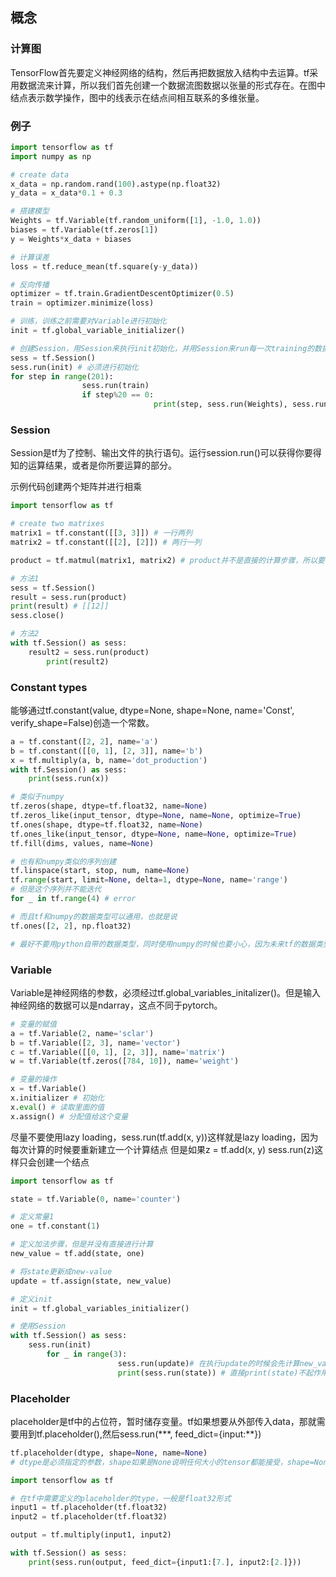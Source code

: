 ## 概念

### 计算图
TensorFlow首先要定义神经网络的结构，然后再把数据放入结构中去运算。tf采用数据流来计算，所以我们首先创建一个数据流图数据以张量的形式存在。在图中结点表示数学操作，图中的线表示在结点间相互联系的多维张量。

### 例子
```python
import tensorflow as tf
import numpy as np

# create data
x_data = np.random.rand(100).astype(np.float32)
y_data = x_data*0.1 + 0.3

# 搭建模型
Weights = tf.Variable(tf.random_uniform([1], -1.0, 1.0))
biases = tf.Variable(tf.zeros[1])
y = Weights*x_data + biases

# 计算误差
loss = tf.reduce_mean(tf.square(y-y_data))

# 反向传播
optimizer = tf.train.GradientDescentOptimizer(0.5)
train = optimizer.minimize(loss)

# 训练，训练之前需要对Variable进行初始化
init = tf.global_variable_initializer()

# 创建Session，用Session来执行init初始化，并用Session来run每一次training的数据，逐步提升神经网络的预测准确性
sess = tf.Session()
sess.run(init) # 必须进行初始化
for step in range(201):
				sess.run(train)
				if step%20 == 0:
								print(step, sess.run(Weights), sess.run(biases))# 为什么输出Variable中的值的时候不是直接从里面拿，还需要session来操作？
```

### Session
Session是tf为了控制、输出文件的执行语句。运行session.run()可以获得你要得知的运算结果，或者是你所要运算的部分。

示例代码创建两个矩阵并进行相乘
```python
import tensorflow as tf

# create two matrixes
matrix1 = tf.constant([[3, 3]]) # 一行两列
matrix2 = tf.constant([[2], [2]]) # 两行一列

product = tf.matmul(matrix1, matrix2) # product并不是直接的计算步骤，所以要使用Session来激活product这个过程并得到计算结果

# 方法1
sess = tf.Session()
result = sess.run(product)
print(result) # [[12]]
sess.close()

# 方法2
with tf.Session() as sess:
    result2 = sess.run(product)
		print(result2)
```

### Constant types
能够通过tf.constant(value, dtype=None, shape=None, name='Const', verify\_shape=False)创造一个常数。
```python
a = tf.constant([2, 2], name='a')
b = tf.constant([[0, 1], [2, 3]], name='b')
x = tf.multiply(a, b, name='dot_production')
with tf.Session() as sess:
    print(sess.run(x))

# 类似于numpy
tf.zeros(shape, dtype=tf.float32, name=None)
tf.zeros_like(input_tensor, dtype=None, name=None, optimize=True)
tf.ones(shape, dtype=tf.float32, name=None)
tf.ones_like(input_tensor, dtype=None, name=None, optimize=True)
tf.fill(dims, values, name=None)

# 也有和numpy类似的序列创建
tf.linspace(start, stop, num, name=None)
tf.range(start, limit=None, delta=1, dtype=None, name='range')
# 但是这个序列并不能迭代
for _ in tf.range(4) # error

# 而且tf和numpy的数据类型可以通用，也就是说
tf.ones([2, 2], np.float32)

# 最好不要用python自带的数据类型，同时使用numpy的时候也要小心，因为未来tf的数据类型和numpy不再兼容
```

### Variable
Variable是神经网络的参数，必须经过tf.global_variables_initalizer()。但是输入神经网络的数据可以是ndarray，这点不同于pytorch。

```python
# 变量的赋值
a = tf.Variable(2, name='sclar')
b = tf.Variable([2, 3], name='vector')
c = tf.Variable([[0, 1], [2, 3]], name='matrix')
w = tf.Variable(tf.zeros([784, 10]), name='weight')
```

```python
# 变量的操作
x = tf.Variable()
x.initializer # 初始化
x.eval() # 读取里面的值
x.assign() # 分配值给这个变量
```
尽量不要使用lazy loading，sess.run(tf.add(x, y))这样就是lazy loading，因为每次计算的时候要重新建立一个计算结点
但是如果z = tf.add(x, y) sess.run(z)这样只会创建一个结点

```python
import tensorflow as tf

state = tf.Variable(0, name='counter')

# 定义常量1
one = tf.constant(1)

# 定义加法步骤，但是并没有直接进行计算
new_value = tf.add(state, one)

# 将state更新成new-value
update = tf.assign(state, new_value)

# 定义init
init = tf.global_variables_initializer()

# 使用Session
with tf.Session() as sess:
    sess.run(init)
		for _ in range(3):
						sess.run(update)# 在执行update的时候会先计算new_value
						print(sess.run(state)) # 直接print(state)不起作用
```

### Placeholder
placeholder是tf中的占位符，暂时储存变量。tf如果想要从外部传入data，那就需要用到tf.placeholder(),然后sess.run(\*\*\*, feed\_dict={input:\*\*})
```python
tf.placeholder(dtype, shape=None, name=None)
# dtype是必须指定的参数，shape如果是None说明任何大小的tensor都能接受，shape=None很容易定义图，但是不容易debug，所以最好指定shape
```

```python
import tensorflow as tf

# 在tf中需要定义的placeholder的type，一般是float32形式
input1 = tf.placeholder(tf.float32)
input2 = tf.placeholder(tf.float32)

output = tf.multiply(input1, input2)

with tf.Session() as sess:
    print(sess.run(output, feed_dict={input1:[7.], input2:[2.]}))
```
